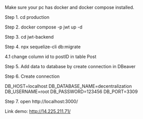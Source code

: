 Make sure your pc has docker and docker compose installed.

Step 1. cd production

Step 2. docker compose -p jwt up -d

Step 3. cd jwt-backend

Step 4. npx sequelize-cli db:migrate

4.1 change column id to postID in table Post

Step 5. Add data to database by create connection in DBeaver

Step 6. Create connection

DB_HOST=localhost
DB_DATABASE_NAME=decentralization
DB_USERNAME=root
DB_PASSWORD=123456
DB_PORT=3309

Step 7. open http://localhost:3000/

Link demo: http://14.225.211.71/

